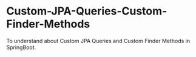 # Custom-JPA-Queries-Custom-Finder-Methods
To understand about Custom JPA Queries and Custom Finder Methods in SpringBoot.
